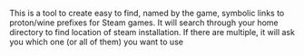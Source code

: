 This is a tool to create easy to find, named by the game, symbolic links to proton/wine prefixes for Steam games.
It will search through your home directory to find location of steam installation. If there are multiple, it will ask you which one (or all of them) you want to use
